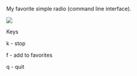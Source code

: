 My favorite simple radio (command line interface).

<img src="https://skandyns.github.io/img/curseradio.png"/>

Keys

k -	stop 

f -	add to favorites

q -	quit
